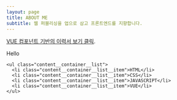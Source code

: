 ```yaml
---
layout: page
title: ABOUT ME
subtitle: 웹 퍼블리싱을 업으로 삼고 프론트엔드를 지향합니다.
---
```



[VUE 컴포넌트 기반의 이력서 보기 클릭](https://jungma.github.io/resume/).



<div class="box">
<div class="about_content">
  <div class="content__container">
    <p class="content__container__text">
      Hello
    </p>
    
    <ul class="content__container__list">
      <li class="content__container__list__item">HTML</li>
      <li class="content__container__list__item">CSS</li>
      <li class="content__container__list__item">JAVASCRIPT</li>
      <li class="content__container__list__item">VUE</li>
    </ul>
  </div>
</div>
</div>